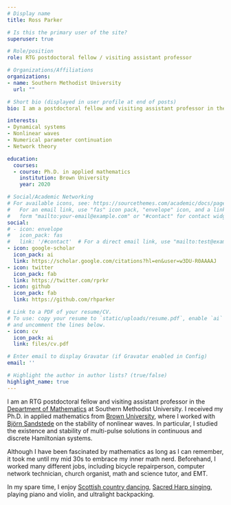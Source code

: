 ```yaml
---
# Display name
title: Ross Parker

# Is this the primary user of the site?
superuser: true

# Role/position
role: RTG postdoctoral fellow / visiting assistant professor

# Organizations/Affiliations
organizations:
- name: Southern Methodist University
  url: ""

# Short bio (displayed in user profile at end of posts)
bio: I am a postdoctoral fellow and visiting assistant professor in the department of mathematics at Southern Methodist University.

interests:
- Dynamical systems
- Nonlinear waves
- Numerical parameter continuation
- Network theory

education:
  courses:
  - course: Ph.D. in applied mathematics
    institution: Brown University
    year: 2020

# Social/Academic Networking
# For available icons, see: https://sourcethemes.com/academic/docs/page-builder/#icons
#   For an email link, use "fas" icon pack, "envelope" icon, and a link in the
#   form "mailto:your-email@example.com" or "#contact" for contact widget.
social:
# - icon: envelope
#   icon_pack: fas
#   link: '/#contact'  # For a direct email link, use "mailto:test@example.org".
- icon: google-scholar
  icon_pack: ai
  link: https://scholar.google.com/citations?hl=en&user=w3DU-R0AAAAJ
- icon: twitter
  icon_pack: fab
  link: https://twitter.com/rprkr
- icon: github
  icon_pack: fab
  link: https://github.com/rhparker

# Link to a PDF of your resume/CV.
# To use: copy your resume to `static/uploads/resume.pdf`, enable `ai` icons in `params.toml`,
# and uncomment the lines below.
- icon: cv
  icon_pack: ai
  link: files/cv.pdf

# Enter email to display Gravatar (if Gravatar enabled in Config)
email: ''

# Highlight the author in author lists? (true/false)
highlight_name: true
---
```


I am an RTG postdoctoral fellow and visiting assistant professor in the [Department of Mathematics](https://www.smu.edu/Dedman/academics/departments/math) at Southern Methodist University. I received my Ph.D. in applied mathematics from [Brown University](http://www.brown.edu/academics/applied-mathematics/), where I worked with [Bj&ouml;rn Sandstede](http://bjornsandstede.com/) on the stability of nonlinear waves. In particular, I studied the existence and stability of multi-pulse solutions in continuous and discrete Hamiltonian systems.

Although I have been fascinated by mathematics as long as I can remember, it took me until my mid 30s to embrace my inner math nerd. Beforehand, I worked many different jobs, including bicycle repairperson, computer network technician, church organist, math and science tutor, and EMT.

In my spare time, I enjoy [Scottish country dancing](http://www.rscds.org/), [Sacred Harp singing](https://fasola.org/), playing piano and violin, and ultralight backpacking.
